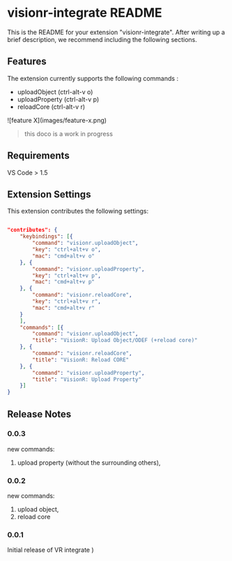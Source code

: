 # visionr-integrate README

This is the README for your extension "visionr-integrate". After writing up a brief description, we recommend including the following sections.

## Features

The extension currently supports the following commands : 

* uploadObject (ctrl-alt-v o)
* uploadProperty (ctrl-alt-v p)
* reloadCore (ctrl-alt-v r)

\!\[feature X\]\(images/feature-x.png\)

> this doco is a work in progress

## Requirements

VS Code > 1.5

## Extension Settings

This extension contributes the following settings:

```json

"contributes": {
    "keybindings": [{
        "command": "visionr.uploadObject",
        "key": "ctrl+alt+v o",
        "mac": "cmd+alt+v o"
    }, {
        "command": "visionr.uploadProperty",
        "key": "ctrl+alt+v p",
        "mac": "cmd+alt+v p"
    }, {
        "command": "visionr.reloadCore",
        "key": "ctrl+alt+v r",
        "mac": "cmd+alt+v r"
    }
    ],
    "commands": [{
        "command": "visionr.uploadObject",
        "title": "VisionR: Upload Object/ODEF (+reload core)"
    }, {
        "command": "visionr.reloadCore",
        "title": "VisionR: Reload CORE"
    }, {
        "command": "visionr.uploadProperty",
        "title": "VisionR: Upload Property"
    }]
}

```

## Release Notes

### 0.0.3

new commands:

1. upload property (without the surrounding others), 

### 0.0.2

new commands: 

1. upload object,
2. reload core

### 0.0.1

Initial release of VR integrate
)